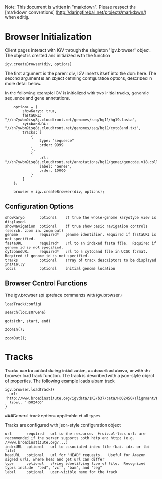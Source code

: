Note: This document is written in "markdown".  Please respect the [markdown conventions] (http://daringfireball.net/projects/markdown/) when editig.


Browser Initialization
======================

Client pages interact with IGV through the singleton "igv.browser" object.  The object is created and initialized with the function

    igv.createBrowser(div, options)
    
The first argument is the parent div,  IGV  inserts itself into the dom here. The second argument is an object
defining configuration options, described in more detail below.  

In the following example IGV is initialized with two initial tracks, genomic sequence and gene annotations.



        options = {
            showKaryo: true,
            fastaURL: "//dn7ywbm9isq8j.cloudfront.net/genomes/seq/hg19/hg19.fasta",
            cytobandURL: "//dn7ywbm9isq8j.cloudfront.net/genomes/seq/hg19/cytoBand.txt",
            tracks: [
                {
                    type: "sequence"
                    order: 9999
                },
                {
                    url: "//dn7ywbm9isq8j.cloudfront.net/annotations/hg19/genes/gencode.v18.collapsed.bed",
                    label: "Genes",
                    order: 10000
                }
            ]
        };

        browser = igv.createBrowser(div, options);
        
        
Configuration Options
---------------------
    
    showKaryo       optional    if true the whole-genome karyotype view is displayed. 
    showNavigation  optional    if true show basic navigation controls (search, zoom in, zoom out)
    genome          required*   genome identifier. Required if fastaURL is not specified.
    fastaURL        required*   url to an indexed fasta file.  Required if genome id is not specified.
    cytobandURL     required*   url to a cytoband file in UCSC format.  Required if genome id is not specified.
    tracks          optional    array of track descriptors to be displayed initially 
    locus           optional    initial genome location


Browser Control Functions
---------------

The igv.browser api  (preface commands with igv.browser.)

    loadTrack(config)
    
    search(locusOrGene) 
    
    goto(chr, start, end)
    
    zoomIn();
    
    zoomOut();


Tracks
======

Tracks can be added during initialization, as described above, or with the browser loadTrack function.  The track is 
described with a json-style object of properties.   The following example loads a bam track

    igv.browser.loadTrack({
      url: 'http://www.broadinstitute.org/igvdata/1KG/b37/data/HG02450/alignment/HG02450.mapped.ILLUMINA.bwa.ACB.low_coverage.20120522.bam',
      label: 'HG02450'
    }
                   

###General track options applicable ot all types

Tracks are configured with json-style configuration object. 

    url       required   url to the resource.  Protocol-less urls are recommended if the server supports both http and https (e.g. //www.broadinstitute.org/...)
    indexURL  optional   url to associated index file (bai, idx, or tbi file)
    headURL   optional   url for "HEAD" requests.   Useful for Amazon signed urls, where head and get url can differ
    type      optional   string identifying type of file.  Recognized types include  "bed", "vcf", "bam", and "seg"
    label     optional   user-visible name for the track

  